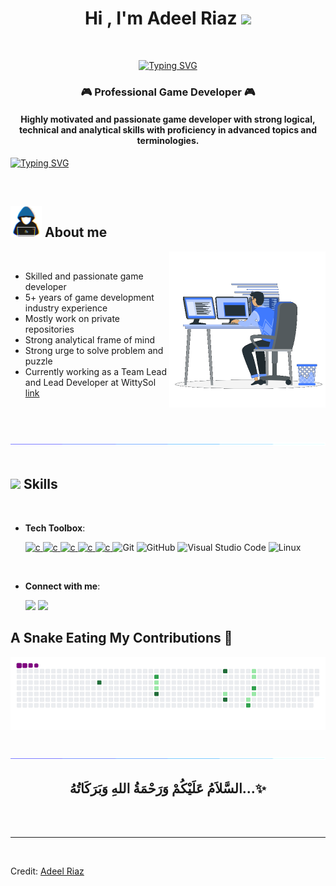 
<h1 align="center"><b>Hi , I'm Adeel Riaz </b><img src="https://media.giphy.com/media/hvRJCLFzcasrR4ia7z/giphy.gif" width="35"></h1>

<br>

<p align="center">
<a href="https://git.io/typing-svg"><img src="https://readme-typing-svg.demolab.com?font=Fira+Code&weight=600&size=30&duration=3500&pause=1000&color=198D00&center=true&vCenter=true&width=600&height=70&lines=Hi.+It's+Adeel+Riaz;Professional+Game+Developer;5%2B+Years+of+industry+experience.;Senior+Game+Programmer+%26+Team+Lead;Always+learning+new+things;Active+Learner%2FResearcher" alt="Typing SVG" /></a>

<br>

<h3 align="center">🎮 Professional Game Developer 🎮</h3>
<h4 align="center">Highly motivated and passionate
game developer with strong logical, technical and analytical skills with
proficiency in advanced topics and terminologies.</h4>

[![Typing SVG](https://readme-typing-svg.herokuapp.com?size=51&duration=4000&color=F7F7F7&background=1E1E1E&multiline=true&width=1100&height=140&lines=public+static+GameManager+Instance;void+Awake()+%3D%3E+Instance+%3D+this)](https://git.io/typing-svg)


<br>

## <picture><img src = "https://github.com/iadeelriaz/iadeelriaz/blob/main/assets/mdimages/about_me.gif" width = 50px></picture> **About me**

<picture> <img align="right" src="https://github.com/iadeelriaz/iadeelriaz/blob/main/assets/mdimages/Right_Side.gif" width = 250px></picture>


<br>

- Skilled and passionate game developer
- 5+ years of game development industry experience
- Mostly work on private repositories
- Strong analytical frame of mind
- Strong urge to solve problem and puzzle 
- Currently working as a Team Lead and Lead Developer at WittySol [link](https://wittysol.com)

<br><br>

<img src="https://github.com/iadeelriaz/iadeelriaz/blob/main/assets/mdimages/divider.gif"><br><br>

## <img src="https://media2.giphy.com/media/QssGEmpkyEOhBCb7e1/giphy.gif?cid=ecf05e47a0n3gi1bfqntqmob8g9aid1oyj2wr3ds3mg700bl&rid=giphy.gif" width ="25"><b> Skills</b>

<br>

<p align="center">
    
- **Tech Toolbox**:
    
    <a href="https://unity.com/" target="_blank"> <img src="https://img.shields.io/badge/unity-%23000000.svg?style=for-the-badge&logo=unity&logoColor=white" alt="c"/> </a>
    <a href="https://docs.microsoft.com/en-us/dotnet/csharp/" target="_blank"> <img src="https://img.shields.io/badge/c%23-%23239120.svg?style=for-the-badge&logo=c-sharp&logoColor=white" alt="c"/> </a>
    <a href="https://visualstudio.microsoft.com/" target="_blank"> <img src="https://img.shields.io/badge/Visual%20Studio-5C2D91.svg?style=for-the-badge&logo=visual-studio&logoColor=white" alt="c"/> </a>
    <a href="https://slack.com/" target="_blank"> <img src="https://img.shields.io/badge/Slack-4A154B?style=for-the-badge&logo=slack&logoColor=white" alt="c"/> </a>
    <a href="https://trello.com/en" target="_blank"> <img src="https://img.shields.io/badge/Trello-0052CC?style=for-the-badge&logo=trello&logoColor=white" alt="c"/> </a>
    ![Git](https://img.shields.io/badge/git-%23F05033.svg?style=for-the-badge&logo=git&logoColor=white)
    ![GitHub](https://img.shields.io/badge/github-%23121011.svg?style=for-the-badge&logo=github&logoColor=white)
    ![Visual Studio Code](https://img.shields.io/badge/VS%20Code-0078d7.svg?style=for-the-badge&logo=visual-studio-code&logoColor=white)
    ![Linux](https://img.shields.io/badge/Linux-FCC624?style=for-the-badge&logo=linux&logoColor=black)
    
<br> 
    
- **Connect with me**:
    
    <a href="https://www.linkedin.com/in/iadeelriaz/"><img src="https://img.shields.io/badge/LinkedIn-0077B5?style=for-the-badge&logo=linkedin&logoColor=white"/></a>
    <a href="mailto:aadi.mirxa@gmail.com"><img src="https://img.shields.io/badge/Gmail-D14836?style=for-the-badge&logo=gmail&logoColor=white"/></a>

</p>
    
    
<!--

- **Languages**:
    
    ![C](https://img.shields.io/badge/C%20-%232370ED.svg?style=for-the-badge&logo=c&logoColor=white)
    ![C++](https://img.shields.io/badge/C++%20-%2300599C.svg?style=for-the-badge&logo=c%2B%2B&logoColor=white)
    ![Python](https://img.shields.io/badge/Python%20-%2314354C.svg?style=for-the-badge&logo=python&logoColor=white)

<br>   
    
- **Front-End Development**:

   ![HTML5](https://img.shields.io/badge/HTML5%20-%23E34F26.svg?style=for-the-badge&logo=html5&logoColor=white)
   ![CSS3](https://img.shields.io/badge/CSS%20-%231572B6.svg?style=for-the-badge&logo=css3&logoColor=white)
   ![JavaScript](https://img.shields.io/badge/JavaScript%20-%23F7DF1E.svg?style=for-the-badge&logo=javascript&logoColor=black)

<br>

- **Cloud Hosting**:

    ![Github Pages](https://img.shields.io/badge/GitHub%20Pages-%23327FC7.svg?style=for-the-badge&logo=github&logoColor=white)
    
<br>

- **Softwares and Tools**:

    ![Git](https://img.shields.io/badge/git-%23F05033.svg?style=for-the-badge&logo=git&logoColor=white)
    ![GitHub](https://img.shields.io/badge/github-%23121011.svg?style=for-the-badge&logo=github&logoColor=white)
    ![Google](https://img.shields.io/badge/google-%234285F4.svg?style=for-the-badge&logo=google&logoColor=white)
    ![Visual Studio Code](https://img.shields.io/badge/VS%20Code-0078d7.svg?style=for-the-badge&logo=visual-studio-code&logoColor=white)
    ![Linux](https://img.shields.io/badge/Linux-FCC624?style=for-the-badge&logo=linux&logoColor=black) 

<br>

- **Extras**:

    ![Terminal](https://img.shields.io/badge/Terminal-%23054020?style=for-the-badge&logo=gnu-bash&logoColor=white)
    ![Markdown](https://img.shields.io/badge/markdown-%23000000.svg?style=for-the-badge&logo=markdown&logoColor=white)   

</p>

<br>
<br>

-----

## Tech Toolbox 🧰

<a href="https://unity.com/" target="_blank"> <img src="https://img.shields.io/badge/unity-%23000000.svg?style=for-the-badge&logo=unity&logoColor=white" alt="c"/> </a>
<a href="https://docs.microsoft.com/en-us/dotnet/csharp/" target="_blank"> <img src="https://img.shields.io/badge/c%23-%23239120.svg?style=for-the-badge&logo=c-sharp&logoColor=white" alt="c"/> </a>
<a href="https://visualstudio.microsoft.com/" target="_blank"> <img src="https://img.shields.io/badge/Visual%20Studio-5C2D91.svg?style=for-the-badge&logo=visual-studio&logoColor=white" alt="c"/> </a>
<a href="https://slack.com/" target="_blank"> <img src="https://img.shields.io/badge/Slack-4A154B?style=for-the-badge&logo=slack&logoColor=white" alt="c"/> </a>
<a href="https://trello.com/en" target="_blank"> <img src="https://img.shields.io/badge/Trello-0052CC?style=for-the-badge&logo=trello&logoColor=white" alt="c"/> </a>

## Connect With Me 🤝

<a href="https://www.linkedin.com/in/iadeelriaz/"><img src="https://img.shields.io/badge/LinkedIn-0077B5?style=for-the-badge&logo=linkedin&logoColor=white"/></a>
<a href="mailto:adeelwitty@gmail.com"><img src="https://img.shields.io/badge/Gmail-D14836?style=for-the-badge&logo=gmail&logoColor=white"/></a>
<a href="https://medium.com/@enestelli"><img src="https://img.shields.io/badge/Medium-12100E?style=for-the-badge&logo=medium&logoColor=white"/></a>

-->

## A Snake Eating My Contributions 🐍

![snake gif](https://github.com/iadeelriaz/iadeelriaz/blob/main/assets/mdimages/github-contribution-grid-snake.gif)

<br>
<img src="https://github.com/iadeelriaz/iadeelriaz/blob/main/assets/mdimages/divider.gif">
<br>


<div align='center'>

## <b>السَّلاَمُ عَلَيْكُمْ وَرَحْمَةُ اللهِ وَبَرَكَاتُهُ...✨</b>

</div>
<br>
<br>

---

<br>

Credit: [Adeel Riaz](https://github.com/iadeelriaz)
